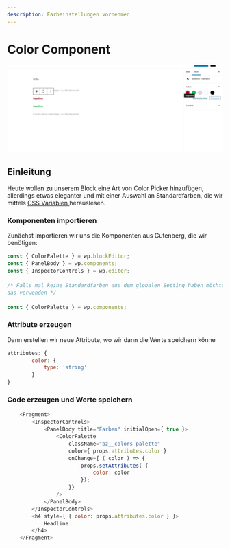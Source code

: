 ```yaml
---
description: Farbeinstellungen vornehmen
---
```


# Color Component

![](../.gitbook/assets/colors.jpg)

## Einleitung

Heute wollen zu unserem Block eine Art von Color Picker hinzufügen, allerdings etwas eleganter und mit einer Auswahl an Standardfarben, die wir mittels [CSS Variablen ](color-palette-css-variablen-in-gutenberg.md)herauslesen. 

### Komponenten importieren

Zunächst importieren wir uns die Komponenten aus Gutenberg, die wir benötigen: 

```javascript
const { ColorPalette } = wp.blockEditor;
const { PanelBody } = wp.components;
const { InspectorControls } = wp.editor;

/* Falls mal keine Standardfarben aus dem globalen Setting haben möchte, kann man
das verwenden */ 

const { ColorPalette } = wp.components;
```

### Attribute erzeugen

Dann erstellen wir neue Attribute, wo wir dann die Werte speichern könne

```javascript
attributes: {
		color: {
			type: 'string'
		}
}
```

### Code erzeugen und Werte speichern

```javascript
	<Fragment>
		<InspectorControls>
			<PanelBody title="Farben" initialOpen={ true }>
				<ColorPalette 
					className="bz__colors-palette"
					color={ props.attributes.color }
					onChange={ ( color ) => {
						props.setAttributes( { 
							color: color
						});
					}}
				/>
			</PanelBody>
		</InspectorControls>
		<h4 style={ { color: props.attributes.color } }>
			Headline
		</h4>
	</Fragment>
```

